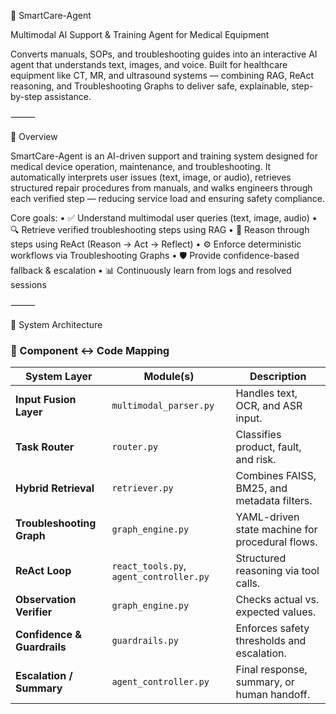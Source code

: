 🧠 SmartCare-Agent

Multimodal AI Support & Training Agent for Medical Equipment

Converts manuals, SOPs, and troubleshooting guides into an interactive AI agent that understands text, images, and voice.
Built for healthcare equipment like CT, MR, and ultrasound systems — combining RAG, ReAct reasoning, and Troubleshooting Graphs to deliver safe, explainable, step-by-step assistance.

⸻

🚀 Overview

SmartCare-Agent is an AI-driven support and training system designed for medical device operation, maintenance, and troubleshooting.
It automatically interprets user issues (text, image, or audio), retrieves structured repair procedures from manuals, and walks engineers through each verified step — reducing service load and ensuring safety compliance.

Core goals:
	•	✅ Understand multimodal user queries (text, image, audio)
	•	🔍 Retrieve verified troubleshooting steps using RAG
	•	🧠 Reason through steps using ReAct (Reason → Act → Reflect)
	•	⚙️ Enforce deterministic workflows via Troubleshooting Graphs
	•	🛡️ Provide confidence-based fallback & escalation
	•	📊 Continuously learn from logs and resolved sessions

⸻

🧩 System Architecture
### 🔗 Component ↔ Code Mapping

| System Layer | Module(s) | Description |
|---------------|------------|--------------|
| **Input Fusion Layer** | `multimodal_parser.py` | Handles text, OCR, and ASR input. |
| **Task Router** | `router.py` | Classifies product, fault, and risk. |
| **Hybrid Retrieval** | `retriever.py` | Combines FAISS, BM25, and metadata filters. |
| **Troubleshooting Graph** | `graph_engine.py` | YAML-driven state machine for procedural flows. |
| **ReAct Loop** | `react_tools.py`, `agent_controller.py` | Structured reasoning via tool calls. |
| **Observation Verifier** | `graph_engine.py` | Checks actual vs. expected values. |
| **Confidence & Guardrails** | `guardrails.py` | Enforces safety thresholds and escalation. |
| **Escalation / Summary** | `agent_controller.py` | Final response, summary, or human handoff. |
